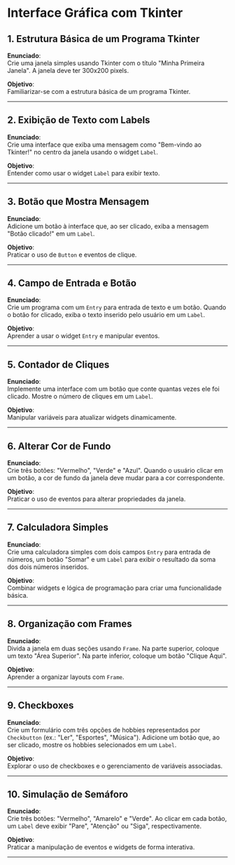 # Interface Gráfica com Tkinter

## 1. Estrutura Básica de um Programa Tkinter

**Enunciado**:  
Crie uma janela simples usando Tkinter com o título "Minha Primeira Janela". A janela deve ter 300x200 pixels.  

**Objetivo**:  
Familiarizar-se com a estrutura básica de um programa Tkinter.

---

## 2. Exibição de Texto com Labels

**Enunciado**:  
Crie uma interface que exiba uma mensagem como "Bem-vindo ao Tkinter!" no centro da janela usando o widget `Label`.  

**Objetivo**:  
Entender como usar o widget `Label` para exibir texto.

---

## 3. Botão que Mostra Mensagem

**Enunciado**:  
Adicione um botão à interface que, ao ser clicado, exiba a mensagem "Botão clicado!" em um `Label`.  

**Objetivo**:  
Praticar o uso de `Button` e eventos de clique.

---

## 4. Campo de Entrada e Botão

**Enunciado**:  
Crie um programa com um `Entry` para entrada de texto e um botão. Quando o botão for clicado, exiba o texto inserido pelo usuário em um `Label`.  

**Objetivo**:  
Aprender a usar o widget `Entry` e manipular eventos.

---

## 5. Contador de Cliques

**Enunciado**:  
Implemente uma interface com um botão que conte quantas vezes ele foi clicado. Mostre o número de cliques em um `Label`.  

**Objetivo**:  
Manipular variáveis para atualizar widgets dinamicamente.

---

## 6. Alterar Cor de Fundo

**Enunciado**:  
Crie três botões: "Vermelho", "Verde" e "Azul". Quando o usuário clicar em um botão, a cor de fundo da janela deve mudar para a cor correspondente.  

**Objetivo**:  
Praticar o uso de eventos para alterar propriedades da janela.

---

## 7. Calculadora Simples

**Enunciado**:  
Crie uma calculadora simples com dois campos `Entry` para entrada de números, um botão "Somar" e um `Label` para exibir o resultado da soma dos dois números inseridos.  

**Objetivo**:  
Combinar widgets e lógica de programação para criar uma funcionalidade básica.

---

## 8. Organização com Frames

**Enunciado**:  
Divida a janela em duas seções usando `Frame`. Na parte superior, coloque um texto "Área Superior". Na parte inferior, coloque um botão "Clique Aqui".  

**Objetivo**:  
Aprender a organizar layouts com `Frame`.

---

## 9. Checkboxes

**Enunciado**:  
Crie um formulário com três opções de hobbies representados por `Checkbutton` (ex.: "Ler", "Esportes", "Música"). Adicione um botão que, ao ser clicado, mostre os hobbies selecionados em um `Label`.  

**Objetivo**:  
Explorar o uso de checkboxes e o gerenciamento de variáveis associadas.

---

## 10. Simulação de Semáforo

**Enunciado**:  
Crie três botões: "Vermelho", "Amarelo" e "Verde". Ao clicar em cada botão, um `Label` deve exibir "Pare", "Atenção" ou "Siga", respectivamente.  

**Objetivo**:  
Praticar a manipulação de eventos e widgets de forma interativa.

---
